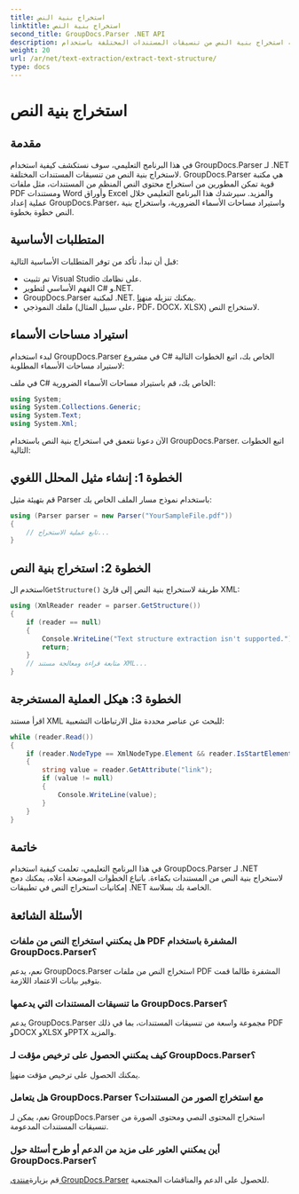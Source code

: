 ```yaml
---
title: استخراج بنية النص
linktitle: استخراج بنية النص
second_title: GroupDocs.Parser .NET API
description: تعرف على كيفية استخراج بنية النص من تنسيقات المستندات المختلفة باستخدام GroupDocs.Parser لـ .NET. برنامج تعليمي خطوة بخطوة مع أمثلة التعليمات البرمجية.
weight: 20
url: /ar/net/text-extraction/extract-text-structure/
type: docs
---
```

# استخراج بنية النص

## مقدمة
في هذا البرنامج التعليمي، سوف نستكشف كيفية استخدام GroupDocs.Parser لـ .NET لاستخراج بنية النص من تنسيقات المستندات المختلفة. GroupDocs.Parser هي مكتبة قوية تمكن المطورين من استخراج محتوى النص المنظم من المستندات، مثل ملفات PDF ومستندات Word وأوراق Excel والمزيد. سيرشدك هذا البرنامج التعليمي خلال عملية إعداد GroupDocs.Parser، واستيراد مساحات الأسماء الضرورية، واستخراج بنية النص خطوة بخطوة.
## المتطلبات الأساسية
قبل أن نبدأ، تأكد من توفر المتطلبات الأساسية التالية:
- تم تثبيت Visual Studio على نظامك.
- الفهم الأساسي لتطوير C# و.NET.
-  GroupDocs.Parser لمكتبة .NET. يمكنك تنزيله من[هنا](https://releases.groupdocs.com/parser/net/).
- ملفك النموذجي (على سبيل المثال، PDF، DOCX، XLSX) لاستخراج النص.
## استيراد مساحات الأسماء
لبدء استخدام GroupDocs.Parser في مشروع C# الخاص بك، اتبع الخطوات التالية لاستيراد مساحات الأسماء المطلوبة:

في ملف C# الخاص بك، قم باستيراد مساحات الأسماء الضرورية:
```csharp
using System;
using System.Collections.Generic;
using System.Text;
using System.Xml;
```
الآن دعونا نتعمق في استخراج بنية النص باستخدام GroupDocs.Parser. اتبع الخطوات التالية:
## الخطوة 1: إنشاء مثيل المحلل اللغوي
قم بتهيئة مثيل Parser باستخدام نموذج مسار الملف الخاص بك:
```csharp
using (Parser parser = new Parser("YourSampleFile.pdf"))
{
    // تابع عملية الاستخراج...
}
```
## الخطوة 2: استخراج بنية النص
 استخدم ال`GetStructure()` طريقة لاستخراج بنية النص إلى قارئ XML:
```csharp
using (XmlReader reader = parser.GetStructure())
{
    if (reader == null)
    {
        Console.WriteLine("Text structure extraction isn't supported.");
        return;
    }
    // متابعة قراءة ومعالجة مستند XML...
}
```
## الخطوة 3: هيكل العملية المستخرجة
اقرأ مستند XML للبحث عن عناصر محددة مثل الارتباطات التشعبية:
```csharp
while (reader.Read())
{
    if (reader.NodeType == XmlNodeType.Element && reader.IsStartElement() && reader.Name.ToLowerInvariant() == "hyperlink")
    {
        string value = reader.GetAttribute("link");
        if (value != null)
        {
            Console.WriteLine(value);
        }
    }
}
```
## خاتمة
في هذا البرنامج التعليمي، تعلمت كيفية استخدام GroupDocs.Parser لـ .NET لاستخراج بنية النص من المستندات بكفاءة. باتباع الخطوات الموضحة أعلاه، يمكنك دمج إمكانيات استخراج النص في تطبيقات .NET الخاصة بك بسلاسة.

## الأسئلة الشائعة
### هل يمكنني استخراج النص من ملفات PDF المشفرة باستخدام GroupDocs.Parser؟
نعم، يدعم GroupDocs.Parser استخراج النص من ملفات PDF المشفرة طالما قمت بتوفير بيانات الاعتماد اللازمة.
### ما تنسيقات المستندات التي يدعمها GroupDocs.Parser؟
يدعم GroupDocs.Parser مجموعة واسعة من تنسيقات المستندات، بما في ذلك PDF وDOCX وXLSX وPPTX والمزيد.
### كيف يمكنني الحصول على ترخيص مؤقت لـ GroupDocs.Parser؟
 يمكنك الحصول على ترخيص مؤقت من[هنا](https://purchase.groupdocs.com/temporary-license/).
### هل يتعامل GroupDocs.Parser مع استخراج الصور من المستندات؟
نعم، يمكن لـ GroupDocs.Parser استخراج المحتوى النصي ومحتوى الصورة من تنسيقات المستندات المدعومة.
### أين يمكنني العثور على مزيد من الدعم أو طرح أسئلة حول GroupDocs.Parser؟
 قم بزيارة[منتدى GroupDocs.Parser](https://forum.groupdocs.com/c/parser/17) للحصول على الدعم والمناقشات المجتمعية.